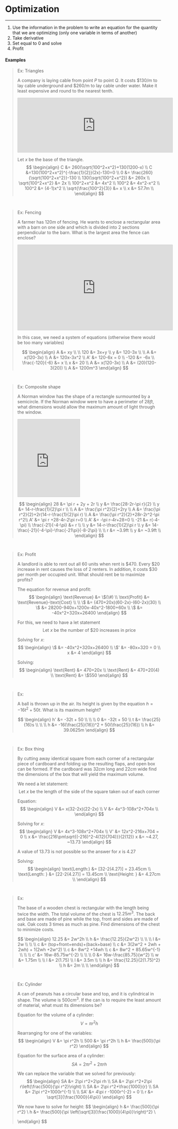 # Optimization
***
1. Use the information in the problem to write an equation for the quantity that we are optimizing (only one variable in terms of another)
2. Take derivative
3. Set equal to $0$ and solve
4. Profit


#### Examples

> Ex: Triangles
> 
> A company is laying cable from point $P$ to point $Q$. It costs $130/m to lay cable underground and $260/m to lay cable under water. Make it least expensive and 
> round to the nearest tenth.
> 
> <iframe src="https://www.desmos.com/calculator/87ep7wvoqj?embed" width="500" height="175" style="border: 1px solid #ccc" frameborder=0></iframe>
> 
> Let $x$ be the base of the triangle. 
> $$
> \begin{align}
> C &= 260(\sqrt{100^2+x^2}+130(1200-x) \\
> C &=130(100^2+x^2)^{-\frac{1}{2}}(2x)-130=0 \\
> 0 &= \frac{260}{\sqrt{100^2+x^2}}-130 \\
> 130(\sqrt{100^2+x^2}) &= 260x \\
> \sqrt{100^2+x^2} &= 2x \\
> 100^2+x^2 &= 4x^2 \\
> 100^2 &= 4x^2-x^2 \\
> 100^2 &= (4-1)x^2 \\
> \sqrt{\frac{100^2}{3}} &= x \\
> x &= 57.7m \\
> \end{align}
> $$


<pre>

</pre>
> Ex: Fencing
> 
> A farmer has $120m$ of fencing. He wants to enclose a rectangular area with a barn on one side and which is divided into 2 sections perpendicular to the barn. What is the largest area the fence can enclose?
> <iframe src="https://www.desmos.com/calculator/7p4ocaqxwi?embed" width="500" height="275" style="border: 1px solid #ccc" frameborder=0></iframe>
> 
> In this case, we need a system of equations (otherwise there would be too many variables)
> 
> $$
> \begin{align}
> A &= xy \\
> \\
> 120 &= 3x+y \\
> y &= 120-3x \\
> \\
> A &= x(120-3x) \\
> A &= 120x-3x^2 \\
> A' &= 120-6x = 0 \\
> -120 &= -6x \\
> \frac{-120}{-6} &= x \\
> x &= 20 \\
> A &= x(120-3x) \\
> A &= (20)(120-3(20)) \\
> A &= 1200m^3
> \end{align}
> $$


<pre>

</pre>
> Ex: Composite shape
> 
> A Norman window has the shape of a rectangle surmounted by a semicircle. If the Norman window were to have a perimeter of $28ft$, what dimensions would allow the maximum amount of light through the window.
> <iframe src="https://www.desmos.com/calculator/j1mco7bidc?embed" width="200'" height="250" style="border: 1px solid #ccc" frameborder=0></iframe>
> 
> $$
> \begin{align}
> 28 &= \pi r + 2y + 2r \\
> y &= \frac{28-2r-\pi r}{2} \\
> y &= 14-r-\frac{1}{2}\pi r \\
> \\
> A &= \frac{\pi r^2}{2}+2ry \\
> A &= \frac{\pi r^2}{2}+2r(14-r-\frac{1}{2}\pi r) \\
> A &= \frac{\pi r^2}{2}+28r-2r^2-\pi r^2\\
> A' &= \pi r +28-4r-2\pi r=0 \\
> A' &= -\pi r-4r+28=0 \\
> -21 &= r(-4-\pi) \\
> \frac{-21}{-4-\pi} &= r \\
> \\
> y &= 14-r-\frac{1}{2}\pi r \\
> y &= 14-\frac{-21}{-4-\pi}-\frac{-21\pi}{-8-2\pi} \\
> \\
> r &= ~3.9ft \\
> y &= ~3.9ft \\
> \end{align}
> $$



<pre>

</pre>
> Ex: Profit
> 
> A landlord is able to rent out all $60$ units when rent is $\$470$. Every $\$20$ increase in rent causes the loss of $2$ renters. In addition, it costs $\$30$ per month per occupied unit. What should rent be to maximize profits?
> 
> The equation for revenue and profit:
> $$
> \begin{align}
> \text{Revenue} &= \$(\#) \\
> \text{Profit} &= \text{Revenue}-\text{Cost} \\
> \\
> \$ &= (470+20x)(60-2x)-(60-2x)(30) \\
> \$ &= 28200-940x+1200x-40x^2-1800+60x \\
> \$ &= -40x^2+320x+26400
> \end{align}
> $$
> 
> For this, we need to have a let statement
> $$
> \text{Let }x\text{ be the number of }\$20\text{ increases in price}
> $$
> 
> Solving for $x$:
> $$
> \begin{align}
> \$ &= -40x^2+320x+26400 \\
> \$' &= -80x+320 = 0 \\
> x &= 4
> \end{align}
> $$
> 
> Solving:
> $$
> \begin{align}
> \text{Rent} &= 470+20x \\
> \text{Rent} &= 470+20(4) \\
> \text{Rent} &= \$550
> \end{align}
> $$



<pre>

</pre>
> Ex: 
> 
> A ball is thrown up in the air. Its height is given by the equation $h = -16t^2+50t$. What is its maximum height?
> 
> $$
> \begin{align}
> h' &= -32t + 50 \\ \\ \\
> 0 &= -32t + 50 \\
> t &= \frac{25}{16}s \\ \\ \\
> h &= -16(\frac{25}{16})^2 + 50(\frac{25}{16}) \\
>h &= 39.0625m
> \end{align}
> $$



<pre>

</pre>
> Ex: Box thing
> 
> By cutting away identical square from each corner of a rectangular piece of cardboard and folding up the resulting flaps, and open box can be formed. If the cardboard was $32cm$ long and $22cm$ wide find the dimensions of the box that will yield the maximum volume.
> 
> We need a let statement:
> $$
> \text{Let }x\text{ be the length of the side of the square taken out of each corner}
> $$
> 
> Equation:
> $$
> \begin{align}
> V &= x(32-2x)(22-2x) \\
> V &= 4x^3-108x^2+704x \\
> \end{align}
> $$
> 
> Solving for $x$:
> $$
> \begin{align}
> V &= 4x^3-108x^2+704x \\
> V' &= 12x^2-216x+704 = 0 \\
> x &= \frac{216\pm\sqrt{(-216)^2-4(12)(704)}}{2(12)}
> x &= ~4.27, ~13.73
> \end{align}
> $$
> 
> A value of $13.73$ is not possible so the answer for $x$ is $4.27$
> 
> Solving:
> $$
> \begin{align}
> \text{Length:} &= [32-2(4.27)] = 23.45cm \\
> \text{Length: } &= [22-2(4.27)] = 13.45cm \\
> \text{Height: } &= 4.27cm \\
> \end{align}
> $$



<pre>

</pre>
> Ex:
> 
> The base of a wooden chest is rectangular with the length being twice the width. The total volume of the chest is $12.25m^3$. The back and base are made of pine while the top, front and sides are made of oak. Oak costs 3 times as much as pine. Find dimensions of the chest to minimize costs.
> 
> $$
> \begin{align}
> 12.25 &= 2w^2h \\
> h &= \frac{12.25}{2w^2} \\ \\ \\
> l &= 2w \\ \\ \\
> c &= (top+front+ends)+(back+base) \\
> c &= 3(2w^2 + 2wh + 2wh) + 1(2wh +2w^2) \\
> c &= 8w^2 +14wh \\
> c &= 8w^2 + 85.65w^{-1} \\ \\ \\
> c' &= 16w-85.75w^{-2} \\ \\ \\
> 0 &= 16w-\frac{85.75}{w^2} \\
> w &= 1.75m \\ \\ 
> l &= 2(1.75) \\
> l &= 3.5m \\ \\ 
> h &= \frac{12.25}{2(1.75)^2} \\
> h &= 2m \\ \\ 
> \end{align}
> $$



<pre>

</pre>
> Ex: Cylinder
> 
> A can of peanuts has a circular base and top, and it is cylindrical in shape. The volume is $500cm^3$. If the can is to require the least amount of material, what must its dimensions be?
> 
> Equation for the volume of  a cylinder:
> $$
> V = \pi r^2h
> $$
> 
> Rearranging for one of the variables:
> $$
> \begin{align}
> V &= \pi r^2h \\
> 500 &= \pi r^2h \\
> h &= \frac{500}{\pi r^2}
> \end{align}
> $$
> 
> Equation for the surface area of a cylinder:
> $$
> SA = 2\pi r^2+2\pi rh
> $$
> 
> We can replace the variable that we solved for previously:
> $$
> \begin{align}
> SA &= 2\pi r^2+2\pi rh \\
> SA &= 2\pi r^2+2\pi r\left(\frac{500}{\pi r^2}\right) \\
> SA &= 2\pi r^2+\frac{1000}{r} \\
> SA &= 2\pi r^2+1000r^{-1} \\
> \\
> SA' &= 4\pi r -1000r^{-2} = 0 \\
> r &= \sqrt[3]{\frac{1000}{4\pi}}
> \end{align}
> $$
> 
> We now have to solve for height:
> $$
> \begin{align}
> h &= \frac{500}{\pi r^2} \\
> h &= \frac{500}{\pi \left(\sqrt[3]{\frac{1000}{4\pi}}\right)^2} \\
> 
> \end{align}
> $$